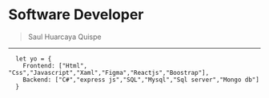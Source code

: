 # Software Developer
> Saul Huarcaya Quispe
---

~~~
  let yo = {
    Frontend: ["Html", "Css","Javascript","Xaml","Figma","Reactjs","Boostrap"],
    Backend: ["C#","express js","SQL","Mysql","Sql server","Mongo db"]
  }
~~~
